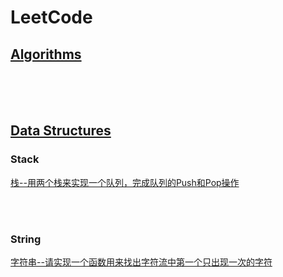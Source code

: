 # LeetCode

## [Algorithms]()
[]()<br>
[]()<br>
[]()<br>

## [Data Structures](https://github.com/xucheng325/LeetCode/tree/master/DataStructures) 

### Stack
[栈--用两个栈来实现一个队列，完成队列的Push和Pop操作](https://github.com/xucheng325/LeetCode/blob/master/DataStructures/%E6%A0%88--%E7%94%A8%E4%B8%A4%E4%B8%AA%E6%A0%88%E6%9D%A5%E5%AE%9E%E7%8E%B0%E4%B8%80%E4%B8%AA%E9%98%9F%E5%88%97%EF%BC%8C%E5%AE%8C%E6%88%90%E9%98%9F%E5%88%97%E7%9A%84Push%E5%92%8CPop%E6%93%8D%E4%BD%9C.md)<br>

[]()<br>
[]()<br>

### String
[字符串--请实现一个函数用来找出字符流中第一个只出现一次的字符](https://github.com/xucheng325/LeetCode/blob/master/DataStructures/字符串--请实现一个函数用来找出字符流中第一个只出现一次的字符.md)<br>
